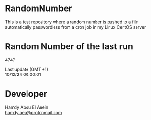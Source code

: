 # RandomNumber    
This is a test repository where a random number is pushed to a file automatically passwordless from a cron job in my Linux CentOS server    
# Random Number of the last run   
4747
      
Last update (GMT +1)    
10/12/24 00:00:01
# Developer    
Hamdy Abou El Anein   
hamdy.aea@protonmail.com
